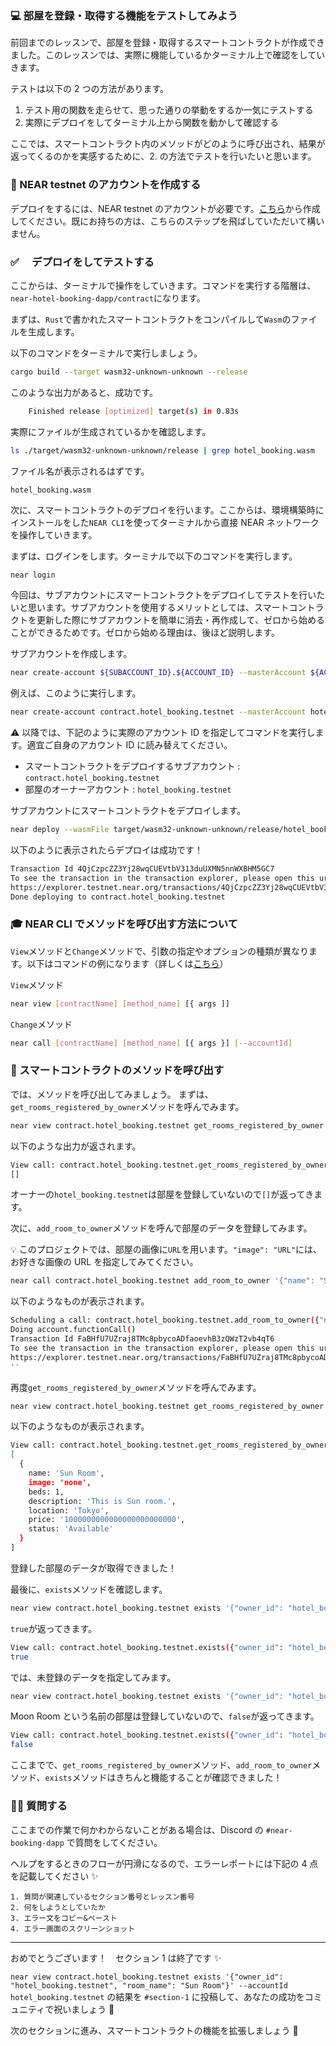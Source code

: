 ### 💻 部屋を登録・取得する機能をテストしてみよう

前回までのレッスンで、部屋を登録・取得するスマートコントラクトが作成できました。このレッスンでは、実際に機能しているかターミナル上で確認をしていきます。

テストは以下の 2 つの方法があります。

1. テスト用の関数を走らせて、思った通りの挙動をするか一気にテストする
2. 実際にデプロイをしてターミナル上から関数を動かして確認する

ここでは、スマートコントラクト内のメソッドがどのように呼び出され、結果が返ってくるのかを実感するために、2. の方法でテストを行いたいと思います。

### 👤 NEAR testnet のアカウントを作成する

デプロイをするには、NEAR testnet のアカウントが必要です。[こちら](https://wallet.testnet.near.org/create)から作成してください。既にお持ちの方は、こちらのステップを飛ばしていただいて構いません。

### ✅ 　デプロイをしてテストする

ここからは、ターミナルで操作をしていきます。コマンドを実行する階層は、`near-hotel-booking-dapp/contract`になります。

まずは、`Rust`で書かれたスマートコントラクトをコンパイルして`Wasm`のファイルを生成します。

以下のコマンドをターミナルで実行しましょう。

```bash
cargo build --target wasm32-unknown-unknown --release
```

このような出力があると、成功です。

```bash
    Finished release [optimized] target(s) in 0.83s
```

実際にファイルが生成されているかを確認します。

```bash
ls ./target/wasm32-unknown-unknown/release | grep hotel_booking.wasm
```

ファイル名が表示されるはずです。

```bash
hotel_booking.wasm
```

次に、スマートコントラクトのデプロイを行います。ここからは、環境構築時にインストールをした`NEAR CLI`を使ってターミナルから直接 NEAR ネットワークを操作していきます。

まずは、ログインをします。ターミナルで以下のコマンドを実行します。

```
near login
```

今回は、サブアカウントにスマートコントラクトをデプロイしてテストを行いたいと思います。サブアカウントを使用するメリットとしては、スマートコントラクトを更新した際にサブアカウントを簡単に消去・再作成して、ゼロから始めることができるためです。ゼロから始める理由は、後ほど説明します。

サブアカウントを作成します。

```bash
near create-account ${SUBACCOUNT_ID}.${ACCOUNT_ID} --masterAccount ${ACCOUNT_ID} --initialBalance 5
```

例えば、このように実行します。

```bash
near create-account contract.hotel_booking.testnet --masterAccount hotel_booking.testnet --initialBalance 5
```

⚠️ 以降では、下記のように実際のアカウント ID を指定してコマンドを実行します。適宜ご自身のアカウント ID に読み替えてください。

- スマートコントラクトをデプロイするサブアカウント : `contract.hotel_booking.testnet`
- 部屋のオーナーアカウント : `hotel_booking.testnet`

サブアカウントにスマートコントラクトをデプロイします。

```bash
near deploy --wasmFile target/wasm32-unknown-unknown/release/hotel_booking.wasm --accountId contract.hotel_booking.testnet
```

以下のように表示されたらデプロイは成功です！

```bash
Transaction Id 4QjCzpcZZ3Yj28wqCUEVtbV313duUXMN5nnWXBHM5GC7
To see the transaction in the transaction explorer, please open this url in your browser
https://explorer.testnet.near.org/transactions/4QjCzpcZZ3Yj28wqCUEVtbV313duUXMN5nnWXBHM5GC7
Done deploying to contract.hotel_booking.testnet
```

### 🎓 NEAR CLI でメソッドを呼び出す方法について

`View`メソッドと`Change`メソッドで、引数の指定やオプションの種類が異なります。以下はコマンドの例になります（詳しくは[こちら](https://docs.near.org/tools/near-cli#near-call)）

`View`メソッド

```bash
near view [contractName] [method_name] [{ args ]]
```

`Change`メソッド

```bash
near call [contractName] [method_name] [{ args }] [--accountId]
```

### 📣 スマートコントラクトのメソッドを呼び出す

では、メソッドを呼び出してみましょう。
まずは、`get_rooms_registered_by_owner`メソッドを呼んでみます。

```bash
near view contract.hotel_booking.testnet get_rooms_registered_by_owner '{"owner_id": "hotel_booking.testnet"}' --accountId hotel_booking.testnet
```

以下のような出力が返されます。

```bash
View call: contract.hotel_booking.testnet.get_rooms_registered_by_owner({"owner_id": "hotel_booking.testnet"})
[]
```

オーナーの`hotel_booking.testnet`は部屋を登録していないので`[]`が返ってきます。

次に、`add_room_to_owner`メソッドを呼んで部屋のデータを登録してみます。

💡 このプロジェクトでは、部屋の画像に`URL`を用います。`"image": "URL"`には、お好きな画像の URL を指定してみてください。

```bash
near call contract.hotel_booking.testnet add_room_to_owner '{"name": "Sun Room", "image": "URL", "beds": 1, "description": "This is Sun room.", "location": "Tokyo", "price": "1000000000000000000000000"}' --accountId hotel_booking.testnet
```

以下のようなものが表示されます。

```bash
Scheduling a call: contract.hotel_booking.testnet.add_room_to_owner({"name": "Sun Room", "image": "n URL", "beds": 1, "description": "This is Sun room.", "location": "Tokyo", "price": "1000000000000000000000000"})
Doing account.functionCall()
Transaction Id FaBHfU7UZraj8TMc8pbycoADfaoevhB3zQWzT2vb4qT6
To see the transaction in the transaction explorer, please open this url in your browser
https://explorer.testnet.near.org/transactions/FaBHfU7UZraj8TMc8pbycoADfaoevhB3zQWzT2vb4qT6
''
```

再度`get_rooms_registered_by_owner`メソッドを呼んでみます。

```bash
near view contract.hotel_booking.testnet get_rooms_registered_by_owner '{"owner_id": "hotel_booking.testnet"}' --accountId hotel_booking.testnet
```

以下のようなものが表示されます。

```bash
View call: contract.hotel_booking.testnet.get_rooms_registered_by_owner({"owner_id": "hotel_booking.testnet"})
[
  {
    name: 'Sun Room',
    image: 'none',
    beds: 1,
    description: 'This is Sun room.',
    location: 'Tokyo',
    price: '1000000000000000000000000',
    status: 'Available'
  }
]
```

登録した部屋のデータが取得できました！

最後に、`exists`メソッドを確認します。

```bash
near view contract.hotel_booking.testnet exists '{"owner_id": "hotel_booking.testnet", "room_name": "Sun Room"}' --accountId hotel_booking.testnet
```

`true`が返ってきます。

```bash
View call: contract.hotel_booking.testnet.exists({"owner_id": "hotel_booking.testnet", "room_name": "Sun Room"})
true
```

では、未登録のデータを指定してみます。

```bash
near view contract.hotel_booking.testnet exists '{"owner_id": "hotel_booking.testnet", "room_name": "Moon Room"}' --accountId hotel_booking.testnet
```

Moon Room という名前の部屋は登録していないので、`false`が返ってきます。

```bash
View call: contract.hotel_booking.testnet.exists({"owner_id": "hotel_booking.testnet", "room_name": "Moon Room"})
false
```

ここまでで、`get_rooms_registered_by_owner`メソッド、`add_room_to_owner`メソッド、`exists`メソッドはきちんと機能することが確認できました！

### 🙋‍♂️ 質問する

ここまでの作業で何かわからないことがある場合は、Discord の `#near-booking-dapp` で質問をしてください。

ヘルプをするときのフローが円滑になるので、エラーレポートには下記の 4 点を記載してください ✨

```
1. 質問が関連しているセクション番号とレッスン番号
2. 何をしようとしていたか
3. エラー文をコピー&ペースト
4. エラー画面のスクリーンショット
```

---

おめでとうございます！　セクション 1 は終了です ✨

`near view contract.hotel_booking.testnet exists '{"owner_id": "hotel_booking.testnet", "room_name": "Sun Room"}' --accountId hotel_booking.testnet` の結果を `#section-1` に投稿して、あなたの成功をコミュニティで祝いましょう 🎉

次のセクションに進み、スマートコントラクトの機能を拡張しましょう 🚀
